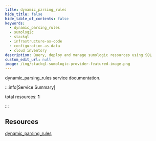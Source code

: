 ```yaml
---
title: dynamic_parsing_rules
hide_title: false
hide_table_of_contents: false
keywords:
  - dynamic_parsing_rules
  - sumologic
  - stackql
  - infrastructure-as-code
  - configuration-as-data
  - cloud inventory
description: Query, deploy and manage sumologic resources using SQL
custom_edit_url: null
image: /img/stackql-sumologic-provider-featured-image.png
---
```


dynamic_parsing_rules service documentation.

:::info[Service Summary]

total resources: __1__  

:::

## Resources
<div class="row">
<div class="providerDocColumn">
<a href="/services/dynamic_parsing_rules/dynamic_parsing_rules/">dynamic_parsing_rules</a>
</div>
<div class="providerDocColumn">

</div>
</div>
